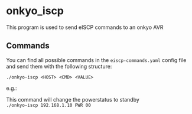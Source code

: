 # onkyo_iscp

This program is used to send eISCP commands to an onkyo AVR

## Commands
You can find all possible commands in the `eiscp-commands.yaml` config file and send them with the following structure:

`./onkyo-iscp <HOST> <CMD> <VALUE>`

e.g.: 

This command will change the powerstatus to standby <br>
`./onkyo-iscp 192.168.1.10 PWR 00`
